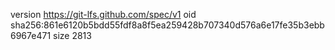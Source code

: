 version https://git-lfs.github.com/spec/v1
oid sha256:861e6120b5bdd55fdf8a8f5ea259428b707340d576a6e17fe35b3ebb6967e471
size 2813
